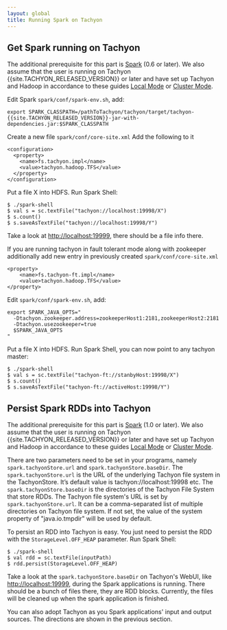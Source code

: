 ```yaml
---
layout: global
title: Running Spark on Tachyon
---
```


## Get Spark running on Tachyon

The additional prerequisite for this part is [Spark](http://spark-project.org/docs/latest/) (0.6 or
later). We also assume that the user is running on Tachyon {{site.TACHYON_RELEASED_VERSION}} or
later and have set up Tachyon and Hadoop in accordance to these guides
[Local Mode](Running-Tachyon-Locally.html) or [Cluster Mode](Running-Tachyon-on-a-Cluster.html).

Edit Spark `spark/conf/spark-env.sh`, add:

    export SPARK_CLASSPATH=/pathToTachyon/tachyon/target/tachyon-{{site.TACHYON_RELEASED_VERSION}}-jar-with-dependencies.jar:$SPARK_CLASSPATH

Create a new file `spark/conf/core-site.xml` Add the following to it

    <configuration>
      <property>
        <name>fs.tachyon.impl</name>
        <value>tachyon.hadoop.TFS</value>
      </property>
    </configuration>

Put a file X into HDFS. Run Spark Shell:

    $ ./spark-shell
    $ val s = sc.textFile("tachyon://localhost:19998/X")
    $ s.count()
    $ s.saveAsTextFile("tachyon://localhost:19998/Y")

Take a look at [http://localhost:19999](http://localhost:19999), there should be a file info
there.

If you are running tachyon in fault tolerant mode along with zookeeper additionally add new entry in
previously created `spark/conf/core-site.xml`

    <property>
        <name>fs.tachyon-ft.impl</name>
        <value>tachyon.hadoop.TFS</value>
    </property>

Edit `spark/conf/spark-env.sh`, add:

    export SPARK_JAVA_OPTS="
      -Dtachyon.zookeeper.address=zookeeperHost1:2181,zookeeperHost2:2181
      -Dtachyon.usezookeeper=true
      $SPARK_JAVA_OPTS
    "

Put a file X into HDFS. Run Spark Shell, you can now point to any tachyon master:

    $ ./spark-shell
    $ val s = sc.textFile("tachyon-ft://stanbyHost:19998/X")
    $ s.count()
    $ s.saveAsTextFile("tachyon-ft://activeHost:19998/Y")

## Persist Spark RDDs into Tachyon

The additional prerequisite for this part is [Spark](http://spark-project.org/docs/latest/) (1.0 or
later). We also assume that the user is running on Tachyon {{site.TACHYON_RELEASED_VERSION}} or
later and have set up Tachyon and Hadoop in accordance to these guides
[Local Mode](Running-Tachyon-Locally.html) or [Cluster Mode](Running-Tachyon-on-a-Cluster.html).

There are two parameters need to be set in your programs, namely `spark.tachyonStore.url` and
`spark.tachyonStore.baseDir`. The `spark.tachyonStore.url` is the URL of the underlying Tachyon
file system in the TachyonStore. It’s default value is tachyon://localhost:19998 etc. The
`spark.tachyonStore.baseDir` is the directories of the Tachyon File System that store RDDs. The
Tachyon file system's URL is set by `spark.tachyonStore.url`. It can be a comma-separated list of
multiple directories on Tachyon file system. If not set, the value of the system property of
"java.io.tmpdir" will be used by default.

To persist an RDD into Tachyon is easy. You just need to persist the RDD with the
`StorageLevel.OFF_HEAP` parameter. Run Spark Shell:

    $ ./spark-shell
    $ val rdd = sc.textFile(inputPath)
    $ rdd.persist(StorageLevel.OFF_HEAP)

Take a look at the `spark.tachyonStore.baseDir` on Tachyon's WebUI, like
[http://localhost:19999](http://localhost:19999), during the Spark applications is running. There
should be a bunch of files there, they are RDD blocks. Currently, the files will be cleaned up
when the spark application is finished.

You can also adopt Tachyon as you Spark applications' input and output sources. The directions are
shown in the previous section.
